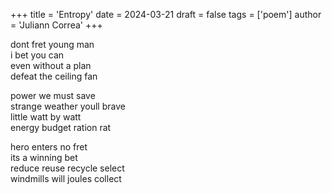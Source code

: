 +++
title = 'Entropy'
date = 2024-03-21
draft = false
tags = ['poem']
author = 'Juliann Correa'
+++

dont fret young man\
i bet you can\
even without a plan\
defeat the ceiling fan

power we must save\
strange weather youll brave\
little watt by watt\
energy budget ration rat

hero enters no fret\
its a winning bet\
reduce reuse recycle select\
windmills will joules collect
